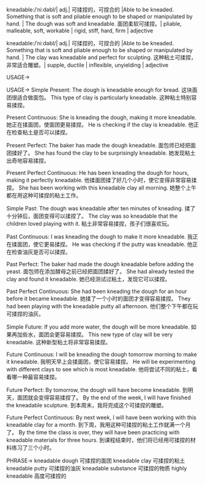 kneadable:/ˈniːdəbl/| adj.| 可揉捏的，可捏合的 |Able to be kneaded.  Something that is soft and pliable enough to be shaped or manipulated by hand. | The dough was soft and kneadable.  面团柔软可揉捏。| pliable, malleable, soft, workable | rigid, stiff, hard, firm | adjective

kneadable:/ˈniːdəbl/| adj.| 可揉捏的，可捏合的 |Able to be kneaded.  Something that is soft and pliable enough to be shaped or manipulated by hand. | The clay was kneadable and perfect for sculpting.  这种粘土可揉捏，非常适合雕塑。| supple, ductile | inflexible, unyielding | adjective



USAGE->

USAGE->
Simple Present:
The dough is kneadable enough for bread.  这块面团很适合做面包。
This type of clay is particularly kneadable. 这种粘土特别容易揉捏。

Present Continuous:
She is kneading the dough, making it more kneadable. 她正在揉面团，使面团更易揉捏。
He is checking if the clay is kneadable. 他正在检查粘土是否可以揉捏。

Present Perfect:
The baker has made the dough kneadable. 面包师已经把面团揉好了。
She has found the clay to be surprisingly kneadable. 她发现粘土出奇地容易揉捏。

Present Perfect Continuous:
He has been kneading the dough for hours, making it perfectly kneadable. 他揉面团揉了好几个小时，使它变得非常容易揉捏。
She has been working with this kneadable clay all morning. 她整个上午都在用这种可揉捏的粘土工作。

Simple Past:
The dough was kneadable after ten minutes of kneading.  揉了十分钟后，面团变得可以揉捏了。
The clay was so kneadable that the children loved playing with it.  粘土非常容易揉捏，孩子们很喜欢玩。

Past Continuous:
I was kneading the dough to make it more kneadable. 我正在揉面团，使它更易揉捏。
He was checking if the putty was kneadable. 他正在检查油灰是否可以揉捏。

Past Perfect:
The baker had made the dough kneadable before adding the yeast. 面包师在添加酵母之前已经把面团揉好了。
She had already tested the clay and found it kneadable. 她已经测试过粘土，发现它可以揉捏。

Past Perfect Continuous:
She had been kneading the dough for an hour before it became kneadable. 她揉了一个小时的面团才变得容易揉捏。
They had been playing with the kneadable putty all afternoon. 他们整个下午都在玩可揉捏的油灰。

Simple Future:
If you add more water, the dough will be more kneadable. 如果再加些水，面团会更容易揉捏。
This new type of clay will be very kneadable. 这种新型粘土将非常容易揉捏。

Future Continuous:
I will be kneading the dough tomorrow morning to make it kneadable. 我明天早上会揉面团，使它容易揉捏。
He will be experimenting with different clays to see which is most kneadable. 他将尝试不同的粘土，看看哪一种最容易揉捏。

Future Perfect:
By tomorrow, the dough will have become kneadable. 到明天，面团就会变得容易揉捏了。
By the end of the week, I will have finished the kneadable sculpture. 到本周末，我将完成这个可揉捏的雕塑。

Future Perfect Continuous:
By next week, I will have been working with this kneadable clay for a month. 到下周，我用这种可揉捏的粘土工作就满一个月了。
By the time the class is over, they will have been practicing with kneadable materials for three hours. 到课程结束时，他们将已经用可揉捏的材料练习了三个小时。



PHRASE->
kneadable dough 可揉捏的面团
kneadable clay 可揉捏的粘土
kneadable putty 可揉捏的油灰
kneadable substance 可揉捏的物质
highly kneadable 高度可揉捏的
